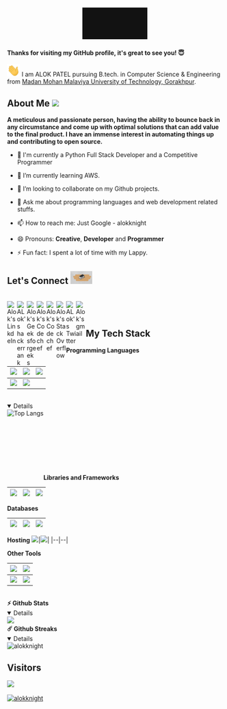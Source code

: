 
<p align="center" >
          
<img src="https://github.com/alokknight/alokknight/blob/53cdea33fe05e5e42f3cc310676d15bcbac875b0/Assets/Welcome.gif" width="30%" >

</p>

<p>
  
#### Thanks for visiting my GitHub profile, it's great to see you! 😇
<img src="https://github.com/alokknight/alokknight/blob/53cdea33fe05e5e42f3cc310676d15bcbac875b0/Assets/Hi.gif" width="30" style="display: inline-block;"> I am ALOK PATEL pursuing B.tech. in Computer Science & Engineering from [Madan Mohan Malaviya University of Technology, Gorakhpur](http://mmmut.ac.in).
  
</p>

## About Me <img src="https://media.tenor.com/images/dde00ef959f44dc5279786fc7f20fe5b/tenor.gif" width="30" >
**A meticulous and passionate person, having the ability to bounce back in any circumstance and come up with optimal solutions that can add value to the final product. I have an immense interest in automating things up and contributing to open source.**

- 🚀 I'm currently a Python Full Stack Developer and a Competitive Programmer

- 🌱 I’m currently learning AWS.

- 👯 I’m looking to collaborate on my Github projects.

- 💬 Ask me about programming languages and web development related stuffs.

- 📫 How to reach me: Just Google - alokknight

- 😄 Pronouns: **Creative**, **Developer** and **Programmer**

- ⚡ Fun fact: I spent a lot of time with my Lappy.


## Let's Connect <img src="https://github.com/alokknight/alokknight/blob/53cdea33fe05e5e42f3cc310676d15bcbac875b0/Assets/let's%20meet.gif" alt="meet" height=30>
<br>

<a href="https://www.linkedin.com/in/alokknight">
  <img align="left" alt="Alok's LinkdeIn" width="23px" src="https://cdn.jsdelivr.net/npm/simple-icons@v3/icons/linkedin.svg" />
</a>

<a href="https://hackerrank.com/aalokknight">
  <img align="left" alt="ALok's hackerrank" width="23px" src="https://cdn.jsdelivr.net/npm/simple-icons@v3/icons/hackerrank.svg" />
</a>

<a href="https://auth.geeksforgeeks.org/user/alokknight/">
  <img align="left" alt="Alok's Geeksforgeeks" width="23px" src="https://cdn.jsdelivr.net/npm/simple-icons@v3/icons/geeksforgeeks.svg" />
</a>

<a href="https://www.codechef.com/users/alokknight">
  <img align="left" alt="Alok's Codechef" width="23px" src="https://cdn.jsdelivr.net/npm/simple-icons@v3/icons/codechef.svg" />
</a>

<a href="https://codeforces.com/profile/alokknight">
  <img align="left" alt="Alok's Codechef" width="23px" src="https://cdn.jsdelivr.net/npm/simple-icons@v3/icons/codeforces.svg" />
</a>


<a href="https://stackoverflow.com/users/12020001/alokknight">
  <img align="left" alt="Alok's StackOverflow" width="23px" src="https://cdn.jsdelivr.net/npm/simple-icons@v3/icons/stackoverflow.svg" />
</a>

<a href="https://twitter.com/aalokknight">
  <img align="left" alt="ALok's Twitter" width="23px" src="https://cdn.jsdelivr.net/npm/simple-icons@v3/icons/twitter.svg" />
</a>

<a href="mailto:alokpatel885@gmail.com">
  <img align="left" alt="Alok's gmail" width="23px" src="https://cdn.jsdelivr.net/npm/simple-icons@3.1.0/icons/gmail.svg" />
</a>


<br>
<br>

## My Tech Stack

**Programming Languages**


<img src="https://img.shields.io/badge/python%20-%2314354C.svg?&style=for-the-badge&logo=python&logoColor=white"/>|<img src="https://img.shields.io/badge/c++%20-%2300599C.svg?&style=for-the-badge&logo=c%2B%2B&ogoColor=white"/>|<img src="https://img.shields.io/badge/javascript%20-%23323330.svg?&style=for-the-badge&logo=javascript&logoColor=%23F7DF1E"/>|
|--|--|--|
<img src="https://img.shields.io/badge/c%20-%2300599C.svg?&style=for-the-badge&logo=c&logoColor=white"/>|<img src="https://img.shields.io/badge/html5%20-%23E34F26.svg?&style=for-the-badge&logo=html5&logoColor=white"/>|

<br>
<details open>
<img height="180em" align="left" alt="Top Langs" src="https://github-readme-stats.vercel.app/api/top-langs/?username=alokknight&layout=compact">
</details>
<br><br><br><br><br><br><br><br>

**Libraries and Frameworks**

<img src="https://img.shields.io/badge/Django-092E20?style=for-the-badge&logo=django&logoColor=white"/>|<img src="https://img.shields.io/badge/bootstrap%20-%23563D7C.svg?&style=for-the-badge&logo=bootstrap&logoColor=white"/>| <img src="https://img.shields.io/badge/React-20232A?style=for-the-badge&logo=react&logoColor=61DAFB"/>|
|--|--|--|


**Databases**

<img src="https://img.shields.io/badge/SQLite-07405E?style=for-the-badge&logo=sqlite&logoColor=white"/>|<img src="https://img.shields.io/badge/MySql-%23DD0031.svg?style=for-the-badge&logo=mysql&logoColor=white"/>|<img src="https://img.shields.io/badge/MongoDB-0B96B2?style=for-the-badge&logo=mongodb&logoColor=white"/>|
|--|--|--|

**Hosting** 
<img src="https://img.shields.io/badge/AWS-%23FF9900.svg?style=for-the-badge&logo=amazon-aws&logoColor=white"/>|<img src="https://img.shields.io/badge/heroku%20-%23430098.svg?&style=for-the-badge&logo=heroku&logoColor=white"/>|
|--|--|

**Other Tools**

<img src="https://img.shields.io/badge/git%20-%23F05033.svg?&style=for-the-badge&logo=git&logoColor=white"/>|<img src="https://img.shields.io/badge/github%20-%23121011.svg?&style=for-the-badge&logo=github&logoColor=white"/>|
|--|--|
<img src="https://img.shields.io/badge/Postman-FF6C37?style=for-the-badge&logo=postman&logoColor=white">|<img src="https://img.shields.io/badge/docker-%230db7ed.svg?style=for-the-badge&logo=docker&logoColor=white">
<br>

<summary><b>⚡ Github Stats</b></summary>
<details open>
<img height="180em" src="https://github-readme-stats.vercel.app/api?username=alokknight&show_icons=true&hide_border=true&&count_private=true&include_all_commits=true&bg_color=30,e96443,904e95" />
</details>

<summary><b>☄️ Github Streaks</b></summary>
<details open>
<img height="180em" src="https://github-readme-streak-stats.herokuapp.com/?user=alokknight&hide_border=true"  alt="alokknight"/>
</details>

## Visitors 
![](https://visitor-badge.glitch.me/badge?page_id=alokknight.alokknight)  

<p align="left"> <a href="https://github.com/ryo-ma/github-profile-trophy"><img src="https://github-profile-trophy.vercel.app/?username=alokknight" alt="alokknight" /></a> </p>


